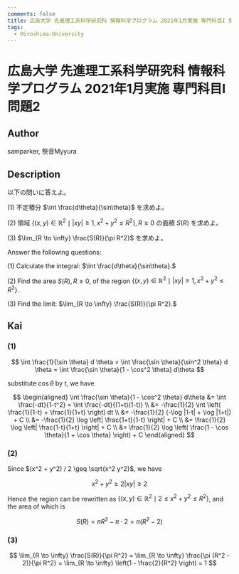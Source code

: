 ```yaml
---
comments: false
title: 広島大学 先進理工系科学研究科 情報科学プログラム 2021年1月実施 専門科目I 問題2
tags:
  - Hiroshima-University
---
```

# 広島大学 先進理工系科学研究科 情報科学プログラム 2021年1月実施 専門科目I 問題2


## **Author**
samparker, 祭音Myyura

## **Description**
以下の問いに答えよ。

(1) 不定積分 $\int \frac{d\theta}{\sin\theta}$ を求めよ。

(2) 領域 $\left\{(x,y) \in \mathbb{R}^2 \mid |xy| \geq 1, x^2 + y^2 \leq R^2 \right\}, R \geq 0$ の面積 $S(R)$ を求めよ。

(3) $\lim_{R \to \infty} \frac{S(R)}{\pi R^2}$ を求めよ。

Answer the following questions:

(1) Calculate the integral: $\int \frac{d\theta}{\sin\theta}.$

(2) Find the area $S(R), R \geq 0,$ of the region $\left\{(x,y) \in \mathbb{R}^2 \mid |xy| \geq 1, x^2 + y^2 \leq R^2 \right\}.$

(3) Find the limit: $\lim_{R \to \infty} \frac{S(R)}{\pi R^2}.$

## **Kai**
### (1)

$$
\int \frac{1}{\sin \theta} d \theta = \int \frac{\sin \theta}{\sin^2 \theta} d \theta = \int \frac{\sin \theta}{1 - \cos^2 \theta} d\theta
$$

substitute $\cos \theta$ by $t$, we have

$$
\begin{aligned}
\int \frac{\sin \theta}{1 - \cos^2 \theta} d\theta &= \int \frac{-dt}{1-t^2} = \int \frac{-dt}{(1+t)(1-t)} \\
&= -\frac{1}{2} \int \left( \frac{1}{1-t} + \frac{1}{1+t} \right) dt \\
&= -\frac{1}{2} (-\log |1-t| + \log |1+t|) + C \\
&= -\frac{1}{2} \log \left| \frac{1+t}{1-t} \right| + C \\
&= \frac{1}{2} \log \left| \frac{1-t}{1+t} \right| + C \\
&= \frac{1}{2} \log \left( \frac{1 - \cos \theta}{1 + \cos \theta} \right) + C
\end{aligned}
$$

### (2)
Since $(x^2 + y^2) / 2 \geq \sqrt{x^2 y^2}$, we have

$$
x^2 + y^2 \geq 2 |xy| \geq 2
$$

Hence the region can be rewritten as $\{(x,y) \in \mathbb{R}^2 \mid 2 \leq x^2 + y^2 \leq R^2\}$, and the area of which is

$$
S(R) = \pi R^2 - \pi \cdot2 = \pi (R^2 - 2)
$$

### (3)

$$
\lim_{R \to \infty} \frac{S(R)}{\pi R^2} = \lim_{R \to \infty} \frac{\pi (R^2 - 2)}{\pi R^2} = \lim_{R \to \infty} \left(1 - \frac{2}{R^2} \right) = 1
$$

